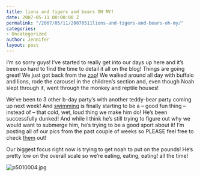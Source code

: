 ```yaml
---
title: lions and tigers and bears OH MY!
date: 2007-05-11 00:00:00 Z
permalink: "/2007/05/11/20070511lions-and-tigers-and-bears-oh-my/"
categories:
- Uncategorized
author: Jennifer
layout: post
---
```


I’m so sorry guys! I’ve started to really get into our days up here and it&#8217;s been so hard to find the time to detail it all on the blog! Things are going great! We just got back from the [zoo](http://www.flickr.com/photos/jenniferandJennifers_photos/sets/72157600202588887/ "zoo")! We walked around all day with buffalo and lions, rode the carousel in the children’s section and, even though Noah slept through it, went through the monkey and reptile houses!

We&#8217;ve been to 3 other b-day party&#8217;s with another teddy-bear party coming up next week! And [swimming](http://www.flickr.com/photos/jenniferandJennifers_photos/sets/72157600049893183/ "swimming") is finally starting to be a &#8211; good fun thing &#8211; instead of &#8211; that cold, wet, loud thing we make him do! He’s been successfully dunked! And while I think he&#8217;s still trying to figure out why we would want to submerge him, he&#8217;s trying to be a good sport about it! I&#8217;m posting all of our pics from the past couple of weeks so PLEASE feel free to check [them](http://www.flickr.com/photos/jenniferandJennifers_photos/ "them") out!

Our biggest focus right now is trying to get noah to put on the pounds! He&#8217;s pretty low on the overall scale so we&#8217;re eating, eating, eating! all the time!

<img id="image168" alt="p5010004.jpg" src="http://static.squarespace.com/static/50db6bb3e4b015296cd43789/50dfa5b1e4b0dc6320e0b5ea/50dfa5b1e4b0dc6320e0b688/1178864305000/?format=original" />
